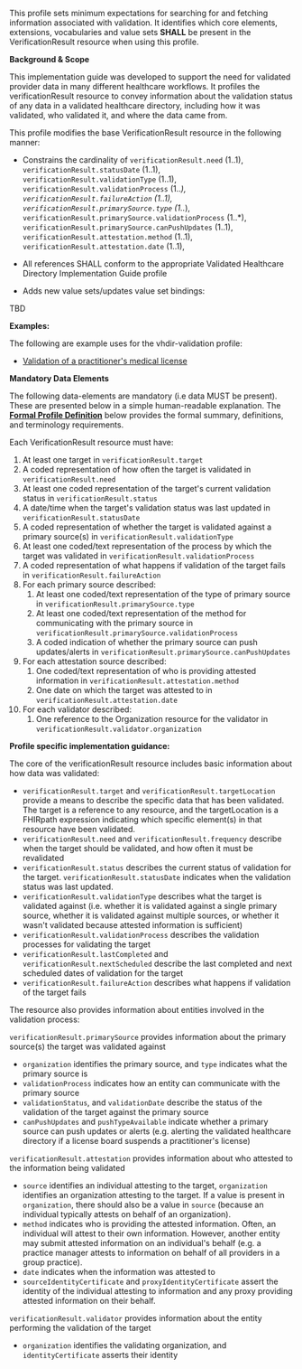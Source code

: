 This profile sets minimum expectations for searching for and fetching information associated with validation. It identifies which core elements, extensions, vocabularies and value sets **SHALL** be present in the VerificationResult resource when using this profile.

**Background & Scope**

This implementation guide was developed to support the need for validated provider data in many different healthcare workflows. It profiles the verificationResult resource to convey information about the validation status of any data in a validated healthcare directory, including how it was validated, who validated it, and where the data came from.

This profile modifies the base VerificationResult resource in the following manner:

*  Constrains the cardinality of `verificationResult.need` (1..1), `verificationResult.statusDate` (1..1), `verificationResult.validationType` (1..1), `verificationResult.validationProcess` (1..*), `verificationResult.failureAction` (1..1), `verificationResult.primarySource.type` (1..*), `verificationResult.primarySource.validationProcess` (1..*), `verificationResult.primarySource.canPushUpdates` (1..1), `verificationResult.attestation.method` (1..1), `verificationResult.attestation.date` (1..1),

*  All references SHALL conform to the appropriate Validated Healthcare Directory Implementation Guide profile

*  Adds new value sets/updates value set bindings:

TBD

**Examples:**

The following are example uses for the vhdir-validation profile:

-  [Validation of a practitioner's medical license](VerificationResult-license.html)


**Mandatory Data Elements**

The following data-elements are mandatory (i.e data MUST be present). These are presented below in a simple human-readable explanation. The [**Formal Profile Definition**](#profile) below provides the  formal summary, definitions, and  terminology requirements.  

Each VerificationResult resource must have:
1.  At least one target in `verificationResult.target`
1.  A coded representation of how often the target is validated in `verificationResult.need`
1.  At least one coded representation of the target's current validation status in `verificationResult.status`
1.  A date/time when the target's validation status was last updated in `verificationResult.statusDate`
1.  A coded representation of whether the target is validated against a primary source(s) in `verificationResult.validationType`
1.  At least one coded/text representation of the process by which the target was validated in `verificationResult.validationProcess`
1.  A coded representation of what happens if validation of the target fails in `verificationResult.failureAction`
1.  For each primary source described:
    1.  At least one coded/text representation of the type of primary source in `verificationResult.primarySource.type`
    1.  At least one coded/text representation of the method for communicating with the primary source in `verificationResult.primarySource.validationProcess`
    1.  A coded indication of whether the primary source can push updates/alerts in `verificationResult.primarySource.canPushUpdates`
1.  For each attestation source described:
    1.  One coded/text representation of who is providing attested information in `verificationResult.attestation.method`
    1.  One date on which the target was attested to in `verificationResult.attestation.date`
1.  For each validator described:
    1.  One reference to the Organization resource for the validator in `verificationResult.validator.organization`


**Profile specific implementation guidance:**

The core of the verificationResult resource includes basic information about how data was validated:

*  `verificationResult.target` and `verificationResult.targetLocation` provide a means to describe the specific data that has been validated. The target is a reference to any resource, and the targetLocation is a FHIRpath expression indicating which specific element(s) in that resource have been validated.
*  `verificationResult.need` and `verificationResult.frequency` describe when the target should be validated, and how often it must be revalidated
*  `verificationResult.status` describes the current status of validation for the target. `verificationResult.statusDate` indicates when the validation status was last updated.
*  `verificationResult.validationType` describes what the target is validated against (i.e. whether it is validated against a single primary source, whether it is validated against multiple sources, or whether it wasn't validated because attested information is sufficient)
*  `verificationResult.validationProcess` describes the validation processes for validating the target
*  `verificationResult.lastCompleted` and `verificationResult.nextScheduled` describe the last completed and next scheduled dates of validation for the target
*  `verificationResult.failureAction` describes what happens if validation of the target fails

The resource also provides information about entities involved in the validation process:

`verificationResult.primarySource` provides information about the primary source(s) the target was validated against
*  `organization` identifies the primary source, and `type` indicates what the primary source is
*  `validationProcess` indicates how an entity can communicate with the primary source
*  `validationStatus`, and `validationDate` describe the status of the validation of the target against the primary source
*  `canPushUpdates` and `pushTypeAvailable` indicate whether a primary source can push updates or alerts (e.g. alerting the validated healthcare directory if a license board suspends a practitioner's license)

`verificationResult.attestation` provides information about who attested to the information being validated
*  `source` identifies an individual attesting to the target, `organization` identifies an organization attesting to the target. If a value is present in `organization`, there should also be a value in `source` (because an individual typically attests on behalf of an organization).
*  `method` indicates who is providing the attested information. Often, an individual will attest to their own information. However, another entity may submit attested information on an individual's behalf (e.g. a practice manager attests to information on behalf of all providers in a group practice). 
*  `date` indicates when the information was attested to
*  `sourceIdentityCertificate` and `proxyIdentityCertificate` assert the identity of the individual attesting to information and any proxy providing attested information on their behalf. <!-- `signedSourceAttestation` and `signedProxyRight` assert that information was attested to/provided by the entity with the right to do so.-->

`verificationResult.validator` provides information about the entity performing the validation of the target
*  `organization` identifies the validating organization, and `identityCertificate` asserts their identity
<!--*  `signedValidatorAttestation` asserts that the validator has validated the target -->

